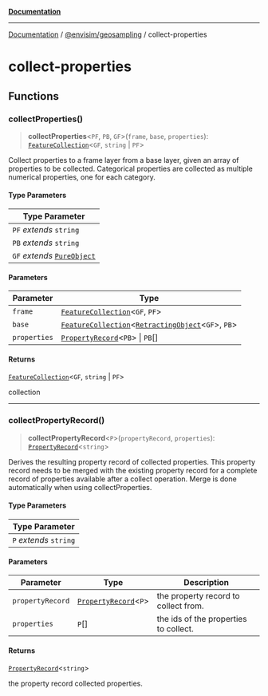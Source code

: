 [**Documentation**](../../README.md)

---

[Documentation](../../README.md) / [@envisim/geosampling](README.md) / collect-properties

# collect-properties

## Functions

### collectProperties()

> **collectProperties**\<`PF`, `PB`, `GF`\>(`frame`, `base`, `properties`): [`FeatureCollection`](../geojson.md#featurecollection)\<`GF`, `string` \| `PF`\>

Collect properties to a frame layer from a base layer, given an
array of properties to be collected. Categorical properties are collected as
multiple numerical properties, one for each category.

#### Type Parameters

| Type Parameter                                          |
| ------------------------------------------------------- |
| `PF` _extends_ `string`                                 |
| `PB` _extends_ `string`                                 |
| `GF` _extends_ [`PureObject`](../geojson.md#pureobject) |

#### Parameters

| Parameter    | Type                                                                                                                         |
| ------------ | ---------------------------------------------------------------------------------------------------------------------------- |
| `frame`      | [`FeatureCollection`](../geojson.md#featurecollection)\<`GF`, `PF`\>                                                         |
| `base`       | [`FeatureCollection`](../geojson.md#featurecollection)\<[`RetractingObject`](../geojson.md#retractingobject)\<`GF`\>, `PB`\> |
| `properties` | [`PropertyRecord`](../geojson.md#propertyrecord-1)\<`PB`\> \| `PB`[]                                                         |

#### Returns

[`FeatureCollection`](../geojson.md#featurecollection)\<`GF`, `string` \| `PF`\>

collection

---

### collectPropertyRecord()

> **collectPropertyRecord**\<`P`\>(`propertyRecord`, `properties`): [`PropertyRecord`](../geojson.md#propertyrecord-1)\<`string`\>

Derives the resulting property record of collected properties.
This property record needs to be merged with the existing
property record for a complete record of properties available
after a collect operation. Merge is done automatically when
using collectProperties.

#### Type Parameters

| Type Parameter         |
| ---------------------- |
| `P` _extends_ `string` |

#### Parameters

| Parameter        | Type                                                      | Description                           |
| ---------------- | --------------------------------------------------------- | ------------------------------------- |
| `propertyRecord` | [`PropertyRecord`](../geojson.md#propertyrecord-1)\<`P`\> | the property record to collect from.  |
| `properties`     | `P`[]                                                     | the ids of the properties to collect. |

#### Returns

[`PropertyRecord`](../geojson.md#propertyrecord-1)\<`string`\>

the property record collected properties.
